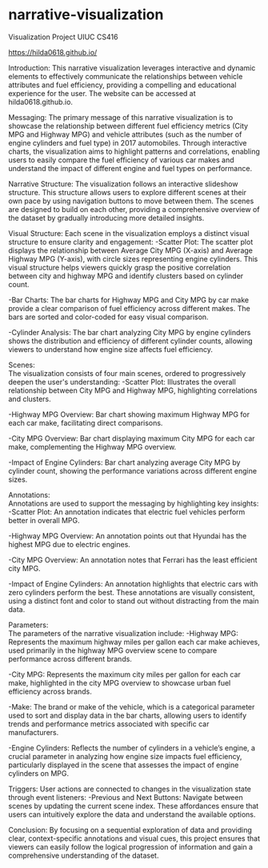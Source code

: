 # narrative-visualization
Visualization Project UIUC CS416 

https://hilda0618.github.io/ 

Introduction:
This narrative visualization leverages interactive and dynamic elements to effectively communicate the relationships between vehicle attributes and fuel efficiency, providing a compelling and educational experience for the user. The website can be accessed at hilda0618.github.io.


Messaging:
The primary message of this narrative visualization is to showcase the relationship between different fuel efficiency metrics (City MPG and Highway MPG) and vehicle attributes (such as the number of engine cylinders and fuel type) in 2017 automobiles. Through interactive charts, the visualization aims to highlight patterns and correlations, enabling users to easily compare the fuel efficiency of various car makes and understand the impact of different engine and fuel types on performance.


Narrative Structure: 
The visualization follows an interactive slideshow structure. This structure allows users to explore different scenes at their own pace by using navigation buttons to move between them. The scenes are designed to build on each other, providing a comprehensive overview of the dataset by gradually introducing more detailed insights.


Visual Structure:
Each scene in the visualization employs a distinct visual structure to ensure clarity and engagement:
-Scatter Plot: The scatter plot displays the relationship between Average City MPG (X-axis) and Average Highway MPG (Y-axis), with circle sizes representing engine cylinders. This visual structure helps viewers quickly grasp the positive correlation between city and highway MPG and identify clusters based on cylinder count.

-Bar Charts: The bar charts for Highway MPG and City MPG by car make provide a clear comparison of fuel efficiency across different makes. The bars are sorted and color-coded for easy visual comparison.

-Cylinder Analysis: The bar chart analyzing City MPG by engine cylinders shows the distribution and efficiency of different cylinder counts, allowing viewers to understand how engine size affects fuel efficiency.


Scenes:  
The visualization consists of four main scenes, ordered to progressively deepen the user's understanding:
-Scatter Plot: Illustrates the overall relationship between City MPG and Highway MPG, highlighting correlations and clusters.

-Highway MPG Overview: Bar chart showing maximum Highway MPG for each car make, facilitating direct comparisons.

-City MPG Overview: Bar chart displaying maximum City MPG for each car make, complementing the Highway MPG overview.

-Impact of Engine Cylinders: Bar chart analyzing average City MPG by cylinder count, showing the performance variations across different engine sizes.


Annotations:  
Annotations are used to support the messaging by highlighting key insights:
-Scatter Plot: An annotation indicates that electric fuel vehicles perform better in overall MPG.

-Highway MPG Overview: An annotation points out that Hyundai has the highest MPG due to electric engines.

-City MPG Overview: An annotation notes that Ferrari has the least efficient city MPG.

-Impact of Engine Cylinders: An annotation highlights that electric cars with zero cylinders perform the best. These annotations are visually consistent, using a distinct font and color to stand out without distracting from the main data.

Parameters:  
The parameters of the narrative visualization include:
-Highway MPG: Represents the maximum highway miles per gallon each car make achieves, used primarily in the highway MPG overview scene to compare performance across different brands.

-City MPG: Represents the maximum city miles per gallon for each car make, highlighted in the city MPG overview to showcase urban fuel efficiency across brands.
    
-Make: The brand or make of the vehicle, which is a categorical parameter used to sort and display data in the bar charts, allowing users to identify trends and performance metrics associated with specific car manufacturers.
    
-Engine Cylinders: Reflects the number of cylinders in a vehicle’s engine, a crucial parameter in analyzing how engine size impacts fuel efficiency, particularly displayed in the scene that assesses the impact of engine cylinders on MPG.


Triggers: 
User actions are connected to changes in the visualization state through event listeners:
-Previous and Next Buttons: Navigate between scenes by updating the current scene index. These affordances ensure that users can intuitively explore the data and understand the available options.


Conclusion: 
By focusing on a sequential exploration of data and providing clear, context-specific annotations and visual cues, this project ensures that viewers can easily follow the logical progression of information and gain a comprehensive understanding of the dataset. 
